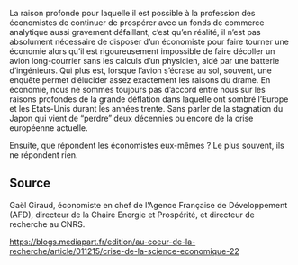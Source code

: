 La raison profonde pour laquelle il est possible à la profession des économistes de continuer de prospérer avec un fonds de commerce analytique aussi gravement défaillant, c’est qu’en réalité, il n’est pas absolument nécessaire de disposer d’un économiste pour faire tourner une économie alors qu’il est rigoureusement impossible de faire décoller un avion long-courrier sans les calculs d’un physicien, aidé par une batterie d’ingénieurs. Qui plus est, lorsque l’avion s’écrase au sol, souvent, une enquête permet d’élucider assez exactement les raisons du drame. En économie, nous ne sommes toujours pas d’accord entre nous sur les raisons profondes de la grande déflation dans laquelle ont sombré l’Europe et les Etats-Unis durant les années trente. Sans parler de la stagnation du Japon qui vient de “perdre” deux décennies ou encore de la crise européenne actuelle.

Ensuite, que répondent les économistes eux-mêmes ? Le plus souvent, ils ne répondent rien. 

## Source

Gaël Giraud, économiste en chef de l’Agence Française de Développement (AFD), directeur de la Chaire Energie et Prospérité, et directeur de recherche au CNRS. 

https://blogs.mediapart.fr/edition/au-coeur-de-la-recherche/article/011215/crise-de-la-science-economique-22
